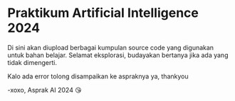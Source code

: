 # Praktikum Artificial Intelligence 2024

Di sini akan diupload berbagai kumpulan source code yang digunakan untuk bahan belajar. Selamat eksplorasi, budayakan bertanya jika ada yang tidak dimengerti.

Kalo ada error tolong disampaikan ke aspraknya ya, thankyou

-xoxo, Asprak AI 2024 😘
